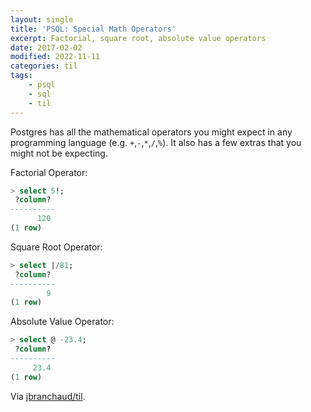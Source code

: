 ```yaml
---
layout: single
title: 'PSQL: Special Math Operators'
excerpt: Factorial, square root, absolute value operators
date: 2017-02-02
modified: 2022-11-11
categories: til
tags:
    - psql
    - sql
    - til
---
```


Postgres has all the mathematical operators you might expect in any
programming language (e.g. `+`,`-`,`*`,`/`,`%`). It also has a few extras
that you might not be expecting.

Factorial Operator:

```sql
> select 5!;
 ?column?
----------
      120
(1 row)
```

Square Root Operator:

```sql
> select |/81;
 ?column?
----------
        9
(1 row)
```

Absolute Value Operator:

```sql
> select @ -23.4;
 ?column?
----------
     23.4
(1 row)
```

Via [jbranchaud/til](https://github.com/jbranchaud/til).
